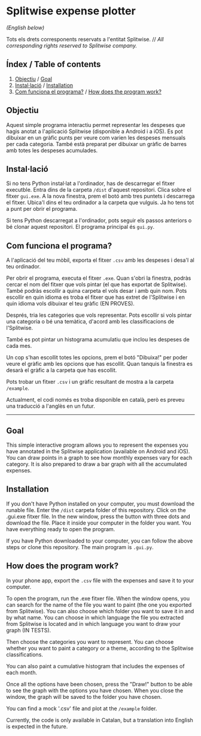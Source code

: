 # Splitwise expense plotter
*(English below)*

Tots els drets corresponents reservats a l'entitat Splitwise. // *All corresponding rights reserved to Splitwise company.*

## Índex / Table of contents 
1. [Objectiu](#objectiu) / [Goal](#goal)
2. [Instal·lació](#installacio) / [Installation](#installation)
3. [Com funciona el programa?](#com-funciona-el-programa) / [How does the program work?](#how-does-the-program-work)

## Objectiu
Aquest simple programa interactiu permet representar les despeses que hagis anotat a l'aplicació Splitwise (disponible a Android i a iOS).
Es pot dibuixar en un gràfic punts per veure com varien les despeses mensuals per cada categoria. També està preparat per dibuixar un gràfic de barres amb totes les despeses acumulades.

## Instal·lació
Si no tens Python instal·lat a l'ordinador, has de descarregar el fitxer executble. Entra dins de la carpeta `/dist` d'aquest repositori. Clica sobre el fitxer `gui.exe`. A la nova finestra, prem el botó amb tres puntets i descarrega el fitxer. Ubica'l dins el teu ordinador a la carpeta que vulguis. Ja ho tens tot a punt per obrir el programa.

Si tens Python descarregat a l'ordinador, pots seguir els passos anteriors o bé clonar aquest repositori. El programa principal és `gui.py`.

## Com funciona el programa?
A l'aplicació del teu mòbil, exporta el fitxer `.csv` amb les despeses i desa'l al teu ordinador.

Per obrir el programa, executa el fitxer `.exe`. Quan s'obri la finestra, podràs cercar el nom del fitxer que vols pintar (el que has exportat de Splitwise). També podràs escollir a quina carpeta el vols desar i amb quin nom.
Pots escollir en quin idioma es troba el fitxer que has extret de l'Splitwise i en quin idioma vols dibuixar el teu gràfic (EN PROVES).

Després, tria les categories que vols representar. Pots escollir si vols pintar una categoria o bé una temàtica, d'acord amb les classificacions de l'Splitwise.

També es pot pintar un histograma acumulatiu que inclou les despeses de cada mes.

Un cop s'han escollit totes les opcions, prem el botó "Dibuixa!" per poder veure el gràfic amb les opcions que has escollit. Quan tanquis la finestra es desarà el gràfic a la carpeta que has escollit.

Pots trobar un fitxer `.csv` i un gràfic resultant de mostra a la carpeta `/example`.

Actualment, el codi només es troba disponible en català, però es preveu una traducció a l'anglès en un futur.

---

## Goal
This simple interactive program allows you to represent the expenses you have annotated in the Splitwise application (available on Android and iOS).
You can draw points in a graph to see how monthly expenses vary for each category. It is also prepared to draw a bar graph with all the accumulated expenses.

## Installation
If you don't have Python installed on your computer, you must download the runable file. Enter the `/dist` carpeta folder of this repository. Click on the .gui.exe fitxer file. In the new window, press the button with three dots and download the file. Place it inside your computer in the folder you want. You have everything ready to open the program.

If you have Python downloaded to your computer, you can follow the above steps or clone this repository. The main program is `.gui.py`.
## How does the program work?
In your phone app, export the `.csv` file with the expenses and save it to your computer.

To open the program, run the .exe fitxer file. When the window opens, you can search for the name of the file you want to paint (the one you exported from Splitwise). You can also choose which folder you want to save it in and by what name.
You can choose in which language the file you extracted from Splitwise is located and in which language you want to draw your graph (IN TESTS).

Then choose the categories you want to represent. You can choose whether you want to paint a category or a theme, according to the Splitwise classifications.

You can also paint a cumulative histogram that includes the expenses of each month.

Once all the options have been chosen, press the "Draw!" button to be able to see the graph with the options you have chosen. When you close the window, the graph will be saved to the folder you have chosen.

You can find a mock '.csv' file and plot at the `/example` folder.

Currently, the code is only available in Catalan, but a translation into English is expected in the future.
